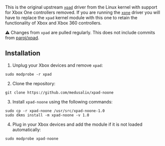 This is the original upstream [`xpad`](https://github.com/torvalds/linux/blob/master/drivers/input/joystick/xpad.c) driver from the Linux kernel with support for Xbox One controllers removed. If you are running the [`xone`](https://github.com/medusalix/xone) driver you will have to replace the `xpad` kernel module with this one to retain the functionality of Xbox and Xbox 360 controllers.

⚠️ Changes from `xpad` are pulled regularly. This does not include commits from [paroj/xpad](https://github.com/paroj/xpad).

## Installation

1. Unplug your Xbox devices and remove `xpad`:

```
sudo modprobe -r xpad
```

2. Clone the repository:

```
git clone https://github.com/medusalix/xpad-noone
```

3. Install `xpad-noone` using the following commands:

```
sudo cp -r xpad-noone /usr/src/xpad-noone-1.0
sudo dkms install -m xpad-noone -v 1.0
```

4. Plug in your Xbox devices and add the module if it is not loaded automatically:

```
sudo modprobe xpad-noone
```
